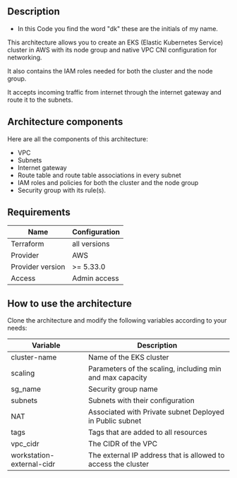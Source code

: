 ## Description

- In this Code you find the word "dk" these are the initials of my name.

This architecture allows you to create an EKS (Elastic Kubernetes Service) cluster in AWS with its node group and native VPC CNI configuration for networking.

It also contains the IAM roles needed for both the cluster and the node group.

It accepts incoming traffic from internet through the internet gateway and route it to the subnets.

## Architecture components

Here are all the components of this architecture:
- VPC
- Subnets
- Internet gateway
- Route table and route table associations in every subnet
- IAM roles and policies for both the cluster and the node group
- Security group with its rule(s).

## Requirements

| Name | Configuration |
| --- | --- |
| Terraform | all versions |
| Provider | AWS |
| Provider version | >= 5.33.0 |
| Access | Admin access |

## How to use the architecture

Clone the architecture and modify the following variables according to your needs:

| Variable | Description |
| --- | --- |
| cluster-name | Name of the EKS cluster |
| scaling | Parameters of the scaling, including min and max capacity |
| sg_name | Security group name |
| subnets | Subnets with their configuration |
| NAT | Associated with Private subnet Deployed in Public subnet |
| tags | Tags that are added to all resources |
| vpc_cidr | The CIDR of the VPC |
| workstation-external-cidr | The external IP address that is allowed to access the cluster |
